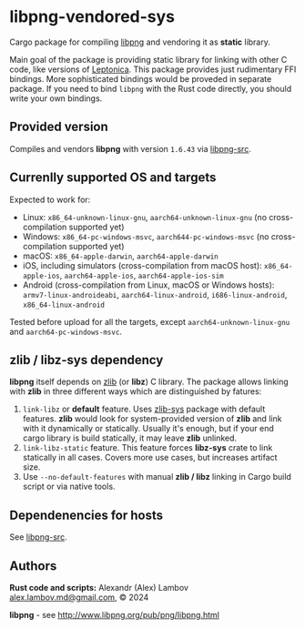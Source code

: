 # libpng-vendored-sys
Cargo package for compiling [libpng](https://github.com/pnggroup/libpng) and vendoring it as **static** library. 

Main goal of the package is providing static library for linking with other C code, like versions of [Leptonica](http://www.leptonica.org/).
This package provides just rudimentary FFI bindings. More sophisticated bindings would be proveded in separate package. If you need to bind `libpng` with the Rust code directly, you should write your own bindings.

## Provided version
Compiles and vendors **libpng** with version `1.6.43` via [libpng-src](https://crates.io/crates/libpng-src).

## Currenlly supported OS and targets
Expected to work for:
* Linux: `x86_64-unknown-linux-gnu`, `aarch64-unknown-linux-gnu` (no cross-compilation supported yet)
* Windows: `x86_64-pc-windows-msvc`, `aarch644-pc-windows-msvc` (no cross-compilation supported yet)
* macOS: `x86_64-apple-darwin`, `aarch64-apple-darwin`
* iOS, including simulators (cross-compilation from macOS host): `x86_64-apple-ios`, `aarch64-apple-ios`, `aarch64-apple-ios-sim`
* Android (cross-compilation from Linux, macOS or Windows hosts): `armv7-linux-androideabi`, `aarch64-linux-android`, `i686-linux-android`, `x86_64-linux-android`

Tested before upload for all the targets, except `aarch64-unknown-linux-gnu` and `aarch64-pc-windows-msvc`.

## zlib / libz-sys dependency
**libpng** itself depends on [zlib](https://www.zlib.net/) (or **libz**) C library. The package allows linking with **zlib** in three different ways which are distinguished by fatures:
1. `link-libz` or **default** feature. Uses [zlib-sys](https://crates.io/crates/zlib-sys) package with default features. **zlib** would look for system-provided version of **zlib** and link with it dynamically or statically. Usually it's enough, but if your end cargo library is build statically, it may leave **zlib** unlinked.
2. `link-libz-static` feature. This feature forces **libz-sys** crate to link statically in all cases. Covers more use cases, but increases artifact size.
3. Use `--no-default-features` with manual **zlib / libz** linking in Cargo build script or via native tools.

## Dependenencies for hosts
See [libpng-src](https://crates.io/crates/libpng-src).

## Authors
**Rust code and scripts:** Alexandr (Alex) Lambov <alex.lambov.md@gmail.com>, &copy; 2024

**libpng** -  see http://www.libpng.org/pub/png/libpng.html
